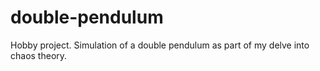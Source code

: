# double-pendulum
Hobby project. Simulation of a double pendulum as part of my delve into chaos theory.
